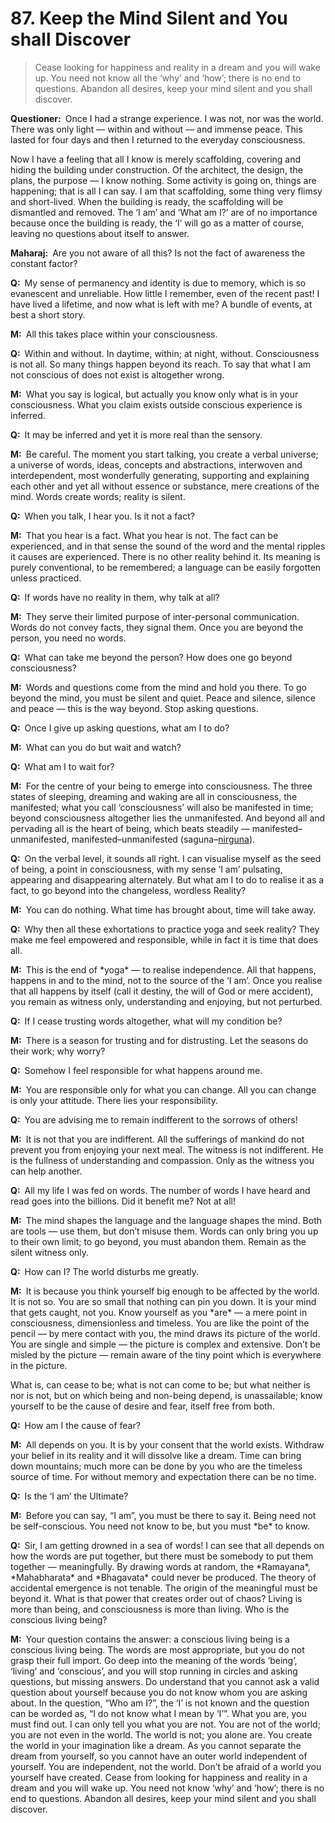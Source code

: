 # 87. Keep the Mind Silent and You shall Discover

>Cease looking for happiness and reality in a dream and you will wake up. You 
need not know all the ‘why’ and ‘how’; there is no end to questions. Abandon 
all desires, keep your mind silent and you shall discover.</p>

<p><b>Questioner:</b> Once I had a strange experience. I was not, nor was the 
world. There was only light — within and without — and immense peace. This 
lasted for four days and then I returned to the everyday consciousness. 

Now I have a feeling that all I know is merely scaffolding, covering and 
hiding the building under construction. Of the architect, the design, the 
plans, the purpose — I know nothing. Some activity is going on, things are 
happening; that is all I can say. I am that scaffolding, some thing very 
flimsy and short-lived. When the building is ready, the scaffolding will be 
dismantled and removed. The ‘I am’ and ‘What am I?’ are of no importance 
because once the building is ready, the ‘I’ will go as a matter of course, 
leaving no questions about itself to answer.</p>

<p><b>Maharaj:</b> Are you not aware of all this? Is not the fact of awareness 
the constant factor?</p>

<p><b>Q:</b> My sense of permanency and identity is due to memory, which is so 
evanescent and unreliable. How little I remember, even of the recent past! I 
have lived a lifetime, and now what is left with me? A bundle of events, at 
best a short story.</p>

<p><b>M:</b> All this takes place within your consciousness.</p>

<p><b>Q:</b> Within and without. In daytime, within; at night, without. 
Consciousness is not all. So many things happen beyond its reach. To say that 
what I am not conscious of does not exist is altogether wrong.</p>

<p><b>M:</b> What you say is logical, but actually you know only what is in 
your consciousness. What you claim exists outside conscious experience is 
inferred.</p>

<p><b>Q:</b> It may be inferred and yet it is more real than the sensory.</p>

<p><b>M:</b> Be careful. The moment you start talking, you create a verbal 
universe; a universe of words, ideas, concepts and abstractions, interwoven 
and interdependent, most wonderfully generating, supporting and explaining 
each other and yet all without essence or substance, mere creations of the 
mind. Words create words; reality is silent.</p>

<p><b>Q:</b> When you talk, I hear you. Is it not a fact?</p>

<p><b>M:</b> That you hear is a fact. What you hear is not. The fact can be 
experienced, and in that sense the sound of the word and the mental ripples it 
causes are experienced. There is no other reality behind it. Its meaning is 
purely conventional, to be remembered; a language can be easily forgotten 
unless practiced.</p>

<p><b>Q:</b> If words have no reality in them, why talk at all?</p>

<p><b>M:</b> They serve their limited purpose of inter-personal communication. 
Words do not convey facts, they signal them. Once you are beyond the person, 
you need no words.</p>

<p><b>Q:</b> What can take me beyond the person? How does one go beyond 
consciousness?</p>

<p><b>M:</b> Words and questions come from the mind and hold you there. To go 
beyond the mind, you must be silent and quiet. Peace and silence, silence and 
peace — this is the way beyond. Stop asking questions.</p>

<p><b>Q:</b> Once I give up asking questions, what am I to do?</p>

<p><b>M:</b> What can you do but wait and watch?</p>

<p><b>Q:</b> What am I to wait for?</p>

<p><b>M:</b> For the centre of your being to emerge into consciousness. The 
three states of sleeping, dreaming and waking are all in consciousness, the 
manifested; what you call ‘consciousness’ will also be manifested in time; 
beyond consciousness altogether lies the unmanifested. And beyond all and 
pervading all is the heart of being, which beats steadily — 
manifested–unmanifested, manifested–unmanifested (<span 
data-tippy-content="Manifested condition with the three <em>guna</em>s, 
qualities — <em>sattva</em>, <em>rajas</em> and <em>tamas</em>. The Supreme 
Absolute conceived of as possessing qualities like love, mercy etc., as 
distinguished from the undifferentiated Absolute of the <em>Advaita 
Vedanta</em>.">saguna</a>–<a href="The unconditioned, 
without form, qualities or attributes.">nirguna</a>).</p>

<p><b>Q:</b> On the verbal level, it sounds all right. I can visualise myself 
as the seed of being, a point in consciousness, with my sense ‘I am’ 
pulsating, appearing and disappearing alternately. But what am I to do to 
realise it as a fact, to go beyond into the changeless, wordless Reality?</p>

<p><b>M:</b> You can do nothing. What time has brought about, time will take 
away.</p>

<p><b>Q:</b> Why then all these exhortations to practice <span 
data-tippy-content="One of the six systems of the Hindu philosophy 
(from <em>yoj</em>, to yoke or join). <em>Yoga</em> teaches the means by which 
the individual spirit (<em>jivatma</em>) can be joined or united with the 
universal spirit (<em>Paramatma</em>).">yoga</a> and seek reality? They 
make me feel empowered and responsible, while in fact it is time that does all.</p>

<p><b>M:</b> This is the end of *yoga* — to realise independence. All that 
happens, happens in and to the mind, not to the source of the ‘I am’. Once you 
realise that all happens by itself (call it destiny, the will of God or mere 
accident), you remain as witness only, understanding and enjoying, but not 
perturbed.</p>

<p><b>Q:</b> If I cease trusting words altogether, what will my condition be?</p>

<p><b>M:</b> There is a season for trusting and for distrusting. Let the 
seasons do their work; why worry?</p>

<p><b>Q:</b> Somehow I feel responsible for what happens around me.</p>

<p><b>M:</b> You are responsible only for what you can change. All you can 
change is only your attitude. There lies your responsibility.</p>

<p><b>Q:</b> You are advising me to remain indifferent to the sorrows of others!</p>

<p><b>M:</b> It is not that you are indifferent. All the sufferings of mankind 
do not prevent you from enjoying your next meal. The witness is not 
indifferent. He is the fullness of understanding and compassion. Only as the 
witness you can help another.</p>

<p><b>Q:</b> All my life I was fed on words. The number of words I have heard 
and read goes into the billions. Did it benefit me? Not at all!</p>

<p><b>M:</b> The mind shapes the language and the language shapes the mind. 
Both are tools — use them, but don’t misuse them. Words can only bring you up 
to their own limit; to go beyond, you must abandon them. Remain as the silent 
witness only.</p>

<p><b>Q:</b> How can I? The world disturbs me greatly.</p>

<p><b>M:</b> It is because you think yourself big enough to be affected by the 
world. It is not so. You are so small that nothing can pin you down. It is 
your mind that gets caught, not you. Know yourself as you *are* — a mere point 
in consciousness, dimensionless and timeless. You are like the point of the 
pencil — by mere contact with you, the mind draws its picture of the world. 
You are single and simple — the picture is complex and extensive. Don’t be 
misled by the picture — remain aware of the tiny point which is everywhere in 
the picture. 

What is, can cease to be; what is not can come to be; but what neither is nor 
is not, but on which being and non-being depend, is unassailable; know 
yourself to be the cause of desire and fear, itself free from both.</p>

<p><b>Q:</b> How am I the cause of fear?</p>

<p><b>M:</b> All depends on you. It is by your consent that the world exists. 
Withdraw your belief in its reality and it will dissolve like a dream. Time 
can bring down mountains; much more can be done by you who are the timeless 
source of time. For without memory and expectation there can be no time.</p>

<p><b>Q:</b> Is the ‘I am’ the Ultimate?</p>

<p><b>M:</b> Before you can say, “I am”, you must be there to say it. Being 
need not be self-conscious. You need not know to be, but you must *be* to know.</p>

<p><b>Q:</b> Sir, I am getting drowned in a sea of words! I can see that all 
depends on how the words are put together, but there must be somebody to put 
them together — meaningfully. By drawing words at random, the *Ramayana*, 
*Mahabharata* and *Bhagavata* could never be produced. The theory of 
accidental emergence is not tenable. The origin of the meaningful must be 
beyond it. What is that power that creates order out of chaos? Living is more 
than being, and consciousness is more than living. Who is the conscious living 
being?</p>

<p><b>M:</b> Your question contains the answer: a conscious living being is a 
conscious living being. The words are most appropriate, but you do not grasp 
their full import. Go deep into the meaning of the words ‘being’, ‘living’ and 
‘conscious’, and you will stop running in circles and asking questions, but 
missing answers. Do understand that you cannot ask a valid question about 
yourself because you do not know whom you are asking about. In the question, 
“Who am I?”, the ‘I’ is not known and the question can be worded as, “I do not 
know what I mean by ‘I’”. What you are, you must find out. I can only tell you 
what you are not. You are not of the world; you are not even in the world. The 
world is not; you alone are. You create the world in your imagination like a 
dream. As you cannot separate the dream from yourself, so you cannot have an 
outer world independent of yourself. You are independent, not the world. Don’t 
be afraid of a world you yourself have created. Cease from looking for 
happiness and reality in a dream and you will wake up. You need not know ‘why’ 
and ‘how’; there is no end to questions. Abandon all desires, keep your mind 
silent and you shall discover.


<script>
export default {
  props: ["slot-key"],
  mounted () {
    tippy("[data-tippy-content]", {allowHTML: true});
  }
}
</script>